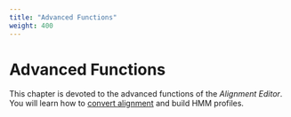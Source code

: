 ```yaml
---
title: "Advanced Functions"
weight: 400
---
```



# Advanced Functions

This chapter is devoted to the advanced functions of the _Alignment Editor_. You will learn how to [convert alignment](converting-alignment.md) and build HMM profiles.
